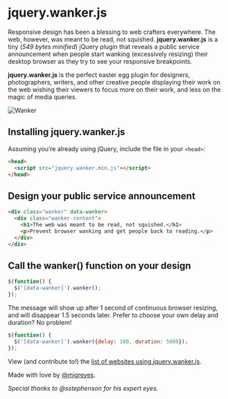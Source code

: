 jquery.wanker.js
================

Responsive design has been a blessing to web crafters everywhere. The web, however, was meant to be read, not squished. **jquery.wanker.js** is a tiny (*549 bytes minified*) jQuery plugin that reveals a public service announcement when people start wanking (excessively resizing) their desktop browser as they try to see your responsive breakpoints.

**jquery.wanker.js** is the perfect easter egg plugin for designers, photographers, writers, and other creative people displaying their work on the web wishing their viewers to focus more on their work, and less on the magic of media queries.

![Wanker](https://github.com/migreyes/jquery.wanker/raw/master/example/gallery/example-wanker-animated.gif)

## Installing jquery.wanker.js
Assuming you’re already using jQuery, include the file in your `<head>`:

```html
<head>
  <script src="jquery.wanker.min.js"></script>
</head>
```

## Design your public service announcement

```html
<div class="wanker" data-wanker>
  <div class="wanker-content">
    <h1>The web was meant to be read, not squished.</h1>
    <p>Prevent browser wanking and get people back to reading.</p>
  </div>
</div>
```

## Call the wanker() function on your design

```javascript
$(function() {
  $('[data-wanker]').wanker();
});
```

The message will show up after 1 second of continuous browser resizing, and will disappear 1.5 seconds later. Prefer to choose your own delay and duration? No problem!

```javascript
$(function() {
  $('[data-wanker]').wanker({delay: 100, duration: 5000});
});
```

View (and contribute to!) the [list of websites using jquery.wanker.js](https://github.com/migreyes/jquery.wanker/wiki/Wanker-Design-Gallery).

Made with love by [@migreyes](http://twitter.com/migreyes).

*Special thanks to @sstephenson for his expert eyes.*